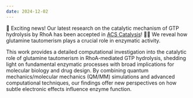 ```yaml
---
date: 2024-12-02
---
```


🚀 Exciting news! Our latest research on the catalytic mechanism of GTP 
hydrolysis by RhoA has been accepted in 
[ACS Catalysis](https://pubs.acs.org/doi/full/10.1021/acscatal.5c00719)!
🧪🔬 We reveal how glutamine tautomerism plays a crucial role in enzymatic activity.

<!--more-->

This work provides a detailed computational investigation into the catalytic 
role of glutamine tautomerism in RhoA-mediated GTP hydrolysis, shedding light 
on fundamental enzymatic processes with broad implications for molecular 
biology and drug design. By combining quantum mechanics/molecular mechanics 
(QM/MM) simulations and advanced computational techniques, our findings offer 
new perspectives on how subtle electronic effects influence enzyme function.
